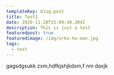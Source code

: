 ```yaml
---
templateKey: blog-post
title: Test1
date: 2020-11-28T15:09:49.204Z
description: This is just a test
featuredpost: true
featuredimage: /img/orko-he-man.jpg
tags:
  - test
---
```

gagsdgsukk zxm,hdfkjshjkdsm,f nm daxjk